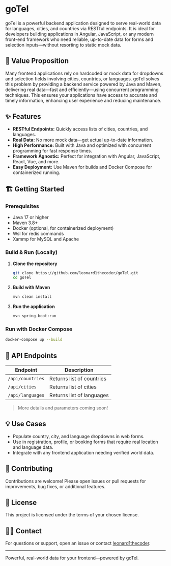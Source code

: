 # goTel

goTel is a powerful backend application designed to serve real-world data for languages, cities, and countries via RESTful endpoints. It is ideal for developers building applications in Angular, JavaScript, or any modern front-end framework who need reliable, up-to-date data for forms and selection inputs—without resorting to static mock data.

## 🚀 Value Proposition

Many frontend applications rely on hardcoded or mock data for dropdowns and selection fields involving cities, countries, or languages. goTel solves this problem by providing a backend service powered by Java and Maven, delivering real data—fast and efficiently—using concurrent programming techniques. This ensures your applications have access to accurate and timely information, enhancing user experience and reducing maintenance.

## ✨ Features

- **RESTful Endpoints:** Quickly access lists of cities, countries, and languages.
- **Real Data:** No more mock data—get actual up-to-date information.
- **High Performance:** Built with Java and optimized with concurrent programming for fast response times.
- **Framework Agnostic:** Perfect for integration with Angular, JavaScript, React, Vue, and more.
- **Easy Deployment:** Use Maven for builds and Docker Compose for containerized running.

## 🏗️ Getting Started

### Prerequisites

- Java 17 or higher
- Maven 3.8+
- Docker (optional, for containerized deployment)
- Wsl for redis commands
- Xammp for MySQL and Apache

### Build & Run (Locally)

1. **Clone the repository**
   ```bash
   git clone https://github.com/leonard1thecoder/goTel.git
   cd goTel
   ```

2. **Build with Maven**
   ```bash
   mvn clean install
   ```

3. **Run the application**
   ```bash
   mvn spring-boot:run
   ```

### Run with Docker Compose

```bash
docker-compose up --build
```

## 🔗 API Endpoints

| Endpoint              | Description                          |
|-----------------------|--------------------------------------|
| `/api/countries`      | Returns list of countries            |
| `/api/cities`         | Returns list of cities               |
| `/api/languages`      | Returns list of languages            |
> More details and parameters coming soon!

## 💡 Use Cases

- Populate country, city, and language dropdowns in web forms.
- Use in registration, profile, or booking forms that require real location and language data.
- Integrate with any frontend application needing verified world data.

## 🤝 Contributing

Contributions are welcome! Please open issues or pull requests for improvements, bug fixes, or additional features.

## 📄 License

This project is licensed under the terms of your chosen license.

## 🙋‍♂️ Contact

For questions or support, open an issue or contact [leonard1thecoder](https://github.com/leonard1thecoder).

---
Powerful, real-world data for your frontend—powered by goTel.
